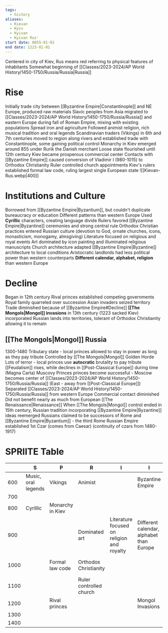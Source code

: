 ```yaml
---
tags:
  - history
aliases:
  - Kievan
  - Kyiv
  - Kyivan
  - Kyivan Rus'
start date: 0855-01-01
end date: 1223-01-01
---
```

Centered in city of Kiev, Rus means red referring to physical features of inhabitants
Somewhat beginning of [[Classes/2023-2024/AP World History/1450-1750/Russia/Russia|Russia]]
# Rise
Initially trade city between [[Byzantine Empire|Constantinople]] and NE Europe, produced raw materials
Slavic peoples from Asia migrated to [[Classes/2023-2024/AP World History/1450-1750/Russia/Russia]] and eastern Europe during fall of Roman Empire, mixing with existing populations
Spread iron and agriculture
Followed animist religion, rich musical tradition and oral legends
Scandinavian traders (Vikings) in 6th and 7th centuries moved to region along rivers and established trade with Constantinople, some gaining political control
Monarchy in Kiev emerged around 855 under Rurik the Danish merchant
Loose state flourished until 12th century
Kiev became prosperous commercial center
Contacts with [[Byzantine Empire]] caused conversion of Vladimir I (980-1015) to Orthodox Christianity
Ruler controlled church appointments
Kiev's rulers established formal law code, ruling largest single European state
![[Kievan-Rus.webp|400]]
# Institutions and Culture
Borrowed from [[Byzantine Empire|Byzantium]], but couldn't duplicate bureaucracy or education
Different patterns than western Europe
Used **Cyrillic** characters, creating language divide
Rulers favored [[Byzantine Empire|Byzantine]] ceremonies and strong central rule
Orthodox Christian practices entered Russian culture (devotion to God, ornate churches, icons, monasticism, monogamy, almsgiving)
Literature focused on religious and royal events
Art dominated by icon painting and illuminated religious manuscripts
Church architecture adapted [[Byzantine Empire|Byzantine]] architecture to local conditions
Aristocratic landlords had less political power than western counterparts
**Different calendar, alphabet, religion** than western Europe
# Decline
Began in 12th century
Rival princes established competing governments
Royal family quarreled over succession
Asian invaders seized territory
Trade diminished because of [[Byzantine Empire#Decline]]
**[[The Mongols|Mongol]] invasions** in 13th century (1223 sacked Kiev) incorporated Russian lands into territories, tolerant of Orthodox Christianity allowing it to remain
## [[The Mongols|Mongol]] Russia
1300-1480
Tributary state - local princes allowed to stay in power as long as they pay tribute
Controlled by [[The Mongols|Mongol]] Golden Horde
Lots of terror - local princes use **autocratic** brutality to pay tribute
[[Feudalism]] rises, while declines in [[Post-Classical Europe]] during time (Magna Carta)
Muscovy Princes princes become successful - Moscow becomes center of [[Classes/2023-2024/AP World History/1450-1750/Russia/Russia]] (East - away from [[Post-Classical Europe]])
Separated [[Classes/2023-2024/AP World History/1450-1750/Russia/Russia]] from western Europe
Commercial contact diminished
Did not benefit nearly as much from European [[The Renaissance|Renaissance]]
When [[The Mongols|Mongol]] control ended in 15th century, Russian tradition incorporating [[Byzantine Empire|Byzantine]] ideas reemerged
Russians claimed to be successors of Rome and [[Byzantine Empire|Byzantium]] - the third Rome
Russian Empire established 1st Czar (comes from Caesar) (continuity of czars from 1480-1917)
# SPRIITE Table
|      | S                   | P                | R                       | I                                          | I                                        | T                 | E                      |
| ---- | ------------------- | ---------------- | ----------------------- | ------------------------------------------ | ---------------------------------------- | ----------------- | ---------------------- |
| 600  | Music, oral legends | Vikings          | Animist                 |                                            | Byzantine Empire                         | Iron, agriculture | Trade city             |
| 700  |                     |                  |                         |                                            |                                          |                   |                        |
| 800  | Cyrillic            | Monarchy in Kiev |                         |                                            |                                          |                   |                        |
| 900  |                     |                  | Dominated art           | Literature focused on religion and royalty | Different calendar, alphabet than Europe |                   |                        |
| 1000 |                     | Formal law code  | Orthodox Christianity   |                                            |                                          |                   | Kiev commercial center |
| 1100 |                     |                  | Ruler controlled church |                                            |                                          |                   |                        |
| 1200 |                     | Rival princes    |                         |                                            | Mongol Invasions                         |                   |                        |
| 1300 |                     |                  |                         |                                            |                                          |                   |                        |
| 1400 |                     |                  |                         |                                            |                                          |                   |                        |
